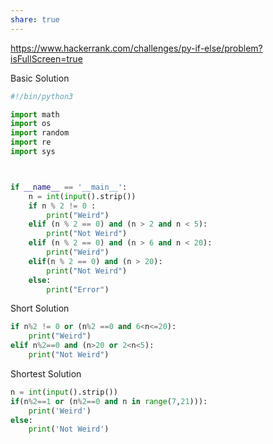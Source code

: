```yaml
---
share: true
---
```



https://www.hackerrank.com/challenges/py-if-else/problem?isFullScreen=true

Basic Solution

```python
#!/bin/python3

import math
import os
import random
import re
import sys



if __name__ == '__main__':
    n = int(input().strip())
    if n % 2 != 0 :
        print("Weird")
    elif (n % 2 == 0) and (n > 2 and n < 5):
        print("Not Weird")
    elif (n % 2 == 0) and (n > 6 and n < 20):
        print("Weird")
    elif(n % 2 == 0) and (n > 20):
        print("Not Weird")
    else:
        print("Error")
```

Short Solution

```python
if n%2 != 0 or (n%2 ==0 and 6<n<=20):
    print("Weird")
elif n%2==0 and (n>20 or 2<n<5):
    print("Not Weird")
```

Shortest Solution

```python
n = int(input().strip())
if(n%2==1 or (n%2==0 and n in range(7,21))):
    print('Weird')
else:
    print('Not Weird')
```